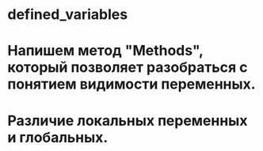 # defined_variables
# Напишем метод "Methods", который позволяет разобраться с понятием видимости переменных.
# Различие локальных переменных и глобальных.
